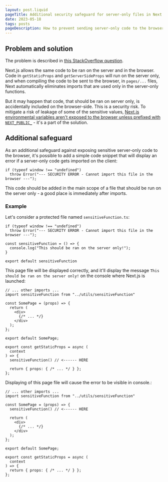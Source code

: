 ```yaml
---
layout: post.liquid
pageTitle: Additional security safeguard for server-only files in Next.js 
date: 2023-05-18
tags: posts
pageDescription: How to prevent sending server-only code to the browser in Next.js
---
```


## Problem and solution

The problem is described in [this StackOverflow question](https://stackoverflow.com/questions/72119806/ensuring-sensitive-code-is-run-only-server-side-with-nextjs-where-can-such-code).

Next.js allows the same code to be ran on the server and in the browser. Code in `getStaticProps` and `getServerSideProps` will run on the server only, and when compiling the code to be sent to the browser, in `pages/...` files, Next automatically eliminates imports that are used only in the server-only functions.

But it may happen that code, that should be ran on server only, is accidentally included on the browser-side. This is a security risk. To mitigate a risk of leakage of some of the sensitive values, [Next.js environmental variables aren't exposed to the browser unless prefixed with `NEXT_PUBLIC_`](https://nextjs.org/docs/app/building-your-application/configuring/environment-variables#exposing-environment-variables-to-the-browser) - it's a part of the solution.

## Additional safeguard

As an additional safeguard against exposing sensitive server-only code to the browser, it's possible to add a simple code snippet that will display an error if a server-only code gets imported on the client:

```tsx
if (typeof window !== "undefined")
  throw Error("--- SECURITY ERROR - Cannot import this file in the browser ---");
```

This code should be added in the main scope of a file that should be run on the server only - a good place is immediately after imports.

### Example

Let's consider a protected file named `sensitiveFunction.ts`:
```tsx
if (typeof window !== "undefined")
  throw Error("--- SECURITY ERROR - Cannot import this file in the browser ---");

const sensitiveFunction = () => {
  console.log("This should be ran on the server only!");
}

export default sensitiveFunction
```

This page file will be displayed correctly, and it'll display the message `This should be ran on the server only!` on the console where Next.js is launched:
```tsx
// ... other imports ...
import sensitiveFunction from "../utils/sensitiveFunction"

const SomePage = (props) => {
  return (
    <div>
      {/* ... */}
    </div>
  );
};

export default SomePage;

export const getStaticProps = async (
  context
) => {
  sensitiveFunction() // <------ HERE

  return { props: { /* ... */ } };
};
```

Displaying of this page file will cause the error to be visible in console.:
```tsx
// ... other imports ...
import sensitiveFunction from "../utils/sensitiveFunction"

const SomePage = (props) => {
  sensitiveFunction() // <------ HERE

  return (
    <div>
      {/* ... */}
    </div>
  );
};

export default SomePage;

export const getStaticProps = async (
  context
) => {
  return { props: { /* ... */ } };
};
```